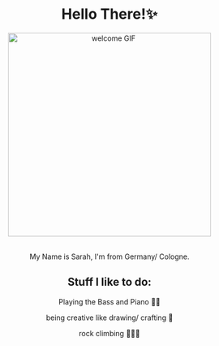 <div align="center">
 <h1 align="center">Hello There!✨</h1>
 <img src="https://gifdb.com/images/high/welcome-aboard-charles-boyle-brooklyn-6j7weo1hfm2y78pg.gif" width="400" alt="welcome GIF">
</br>
</br>
  
<p>My Name is Sarah, I'm from Germany/ Cologne.</p>

<h2>Stuff I like to do:</h2>

<p>Playing the Bass and Piano 🎸🎹</p>
<p>being creative like drawing/ crafting 🎨</p>
<p>rock climbing 🧗🏻‍♀️</p>
</div>

